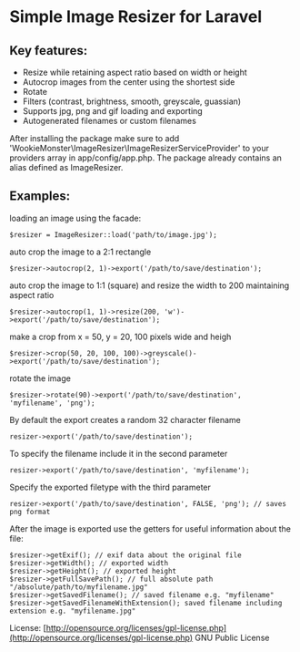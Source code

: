 # Simple Image Resizer for Laravel

## Key features:

* Resize while retaining aspect ratio based on width or height
* Autocrop images from the center using the shortest side
* Rotate
* Filters (contrast, brightness, smooth, greyscale, guassian)
* Supports jpg, png and gif loading and exporting
* Autogenerated filenames or custom filenames

After installing the package make sure to add 'WookieMonster\ImageResizer\ImageResizerServiceProvider' to your providers array in app/config/app.php. The package already contains an alias defined as ImageResizer.

## Examples:

loading an image using the facade:

	$resizer = ImageResizer::load('path/to/image.jpg');

auto crop the image to a 2:1 rectangle

	$resizer->autocrop(2, 1)->export('/path/to/save/destination');

auto crop the image to 1:1 (square) and resize the width to 200 maintaining aspect ratio

	$resizer->autocrop(1, 1)->resize(200, 'w')->export('/path/to/save/destination');

make a crop from x = 50, y = 20, 100 pixels wide and heigh

	$resizer->crop(50, 20, 100, 100)->greyscale()->export('/path/to/save/destination');

rotate the image

	$resizer->rotate(90)->export('/path/to/save/destination', 'myfilename', 'png');

By default the export creates a random 32 character filename

	resizer->export('/path/to/save/destination');

To specify the filename include it in the second parameter

	resizer->export('/path/to/save/destination', 'myfilename');

Specify the exported filetype with the third parameter

	resizer->export('/path/to/save/destination', FALSE, 'png'); // saves png format

After the image is exported use the getters for useful information about the file:

	$resizer->getExif(); // exif data about the original file
	$resizer->getWidth(); // exported width
	$resizer->getHeight(); // exported height
	$resizer->getFullSavePath(); // full absolute path "/absolute/path/to/myfilename.jpg"
	$resizer->getSavedFilename(); // saved filename e.g. "myfilename"
	$resizer->getSavedFilenameWithExtension(); saved filename including extension e.g. "myfilename.jpg"

License: [http://opensource.org/licenses/gpl-license.php](http://opensource.org/licenses/gpl-license.php) GNU Public License